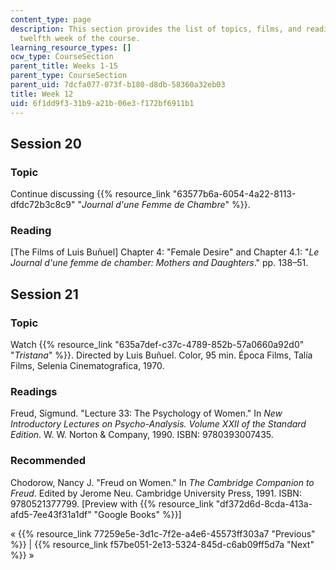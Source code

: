 ```yaml
---
content_type: page
description: This section provides the list of topics, films, and readings for the
  twelfth week of the course.
learning_resource_types: []
ocw_type: CourseSection
parent_title: Weeks 1-15
parent_type: CourseSection
parent_uid: 7dcfa077-073f-b180-d8db-58360a32eb03
title: Week 12
uid: 6f1dd9f3-31b9-a21b-06e3-f172bf6911b1
---
```


Session 20
----------

### Topic

Continue discussing {{% resource_link "63577b6a-6054-4a22-8113-dfdc72b3c8c9" "_Journal d'une Femme de Chambre_" %}}.

### Reading

\[The Films of Luis Buñuel\] Chapter 4: "Female Desire" and Chapter 4.1: "_Le Journal d'une femme de chamber: Mothers and Daughters_." pp. 138–51.

Session 21
----------

### Topic

Watch {{% resource_link "635a7def-c37c-4789-852b-57a0660a92d0" "_Tristana_" %}}. Directed by Luis Buñuel. Color, 95 min. Época Films, Talía Films, Selenia Cinematografica, 1970.

### Readings

Freud, Sigmund. "Lecture 33: The Psychology of Women." In _New Introductory Lectures on Psycho-Analysis. Volume XXII of the Standard Edition_. W. W. Norton & Company, 1990. ISBN: 9780393007435.

### Recommended

Chodorow, Nancy J. "Freud on Women." In _The Cambridge Companion to Freud_. Edited by Jerome Neu. Cambridge University Press, 1991. ISBN: 9780521377799. \[Preview with {{% resource_link "df372d6d-8cda-413a-afd5-7ee43f31a1df" "Google Books" %}}\]

« {{% resource_link 77259e5e-3d1c-7f2e-a4e6-45573ff303a7 "Previous" %}} | {{% resource_link f57be051-2e13-5324-845d-c6ab09ff5d7a "Next" %}} »